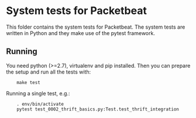 # System tests for Packetbeat

This folder contains the system tests for Packetbeat. The system tests
are written in Python and they make use of the pytest framework.

## Running

You need python (>=2.7), virtualenv and pip installed. Then you can prepare
the setup and run all the tests with:

        make test

Running a single test, e.g.:

        . env/bin/activate
        pytest test_0002_thrift_basics.py:Test.test_thrift_integration

